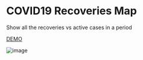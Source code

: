 # COVID19 Recoveries Map
Show all the recoveries vs active cases in a period

[DEMO](https://ashikpaul.github.io/Recoveries/)

![image](https://user-images.githubusercontent.com/17526871/86828277-9f714880-c0b0-11ea-90ad-c5e61bc56d52.png)
